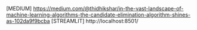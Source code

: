 [MEDIUM]  https://medium.com/@thidhikshar/in-the-vast-landscape-of-machine-learning-algorithms-the-candidate-elimination-algorithm-shines-as-102da9f9bcba
[STREAMLIT] http://localhost:8501/
